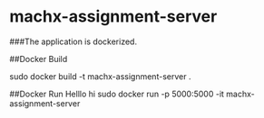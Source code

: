 # machx-assignment-server

###The application is dockerized.

##Docker Build

sudo docker build -t machx-assignment-server .

##Docker Run
Helllo hi
sudo docker run -p 5000:5000 -it machx-assignment-server